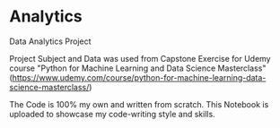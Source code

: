 # Analytics
Data Analytics Project

Project Subject and Data was used from Capstone Exercise for Udemy course "Python for Machine Learning and Data Science Masterclass" (https://www.udemy.com/course/python-for-machine-learning-data-science-masterclass/)

The Code is 100% my own and written from scratch. This Notebook is uploaded to showcase my code-writing style and skills.
